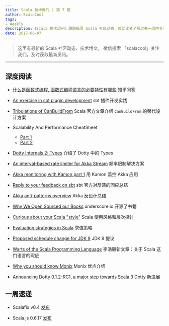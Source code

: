 ```yaml
---
title: Scala 技术周刊 | 第 7 期
author: ScalaCool
tags:
- Weekly
description: 《Scala 技术周刊》跟踪每周 Scala 社区动态，帮助读者了解过去一周内关于 Scala 发生的事情。
date: 2017-06-07
---
```


> 这里有最新的 Scala 社区动态、技术博文。
微信搜索 「scalacool」关注我们，及时获取最新资讯。

***

## 深度阅读

- [什么是函数式编程, 函数式编程语言的必要特性有哪些](https://www.zhihu.com/question/55350871)
  知乎问答

- [An exercise in sbt plugin development](https://engineering.tapad.com/an-exercise-in-complex-sbt-plugin-development-6b6f0238954d)
  sbt 插件开发实践

- [Tribulations of CanBuildFrom](http://www.scala-lang.org/blog/2017/05/30/tribulations-canbuildfrom.html)
  Scala 官方文章介绍 `CanBuildFrom` 的替代设计方案 

- Scalability And Performance CheatSheet
  - [Part 1](https://medium.com/@Tom1212121/scalability-and-performance-cheatsheet-c85ea896f66c)
  - [Part 2](https://medium.com/@Tom1212121/scalability-and-performance-split-your-data-4d001533ac6)

- [Dotty Internals 2: Types](https://twitter.com/darkdimius/status/867348626670055424)
  介绍了 Dotty 中的 Types

- [An interval-based rate limiter for Akka Stream](https://softwaremill.com/interval-based-rate-limiter/)
  频率限制解决方案

- [Akka monitoring with Kamon part 1](https://softwaremill.com/akka-monitoring-with-kamon-part-1/)
  用 Kamon 监控 Akka 应用


- [Reply to your feedback on sbt](https://contributors.scala-lang.org/t/reply-to-your-feedback-on-sbt/892)
  sbt 官方对反馈的回应总结

- [Akka anti-patterns overview](https://manuel.bernhardt.io/2017/05/29/akka-anti-patterns-overview/)
  Akka 反设计总结

- [Why We Open Sourced our Books](http://underscore.io/blog/posts/2017/05/29/why-we-open-sourced-our-books.html)
  underscore.io 开源了书籍

- [Curious about your Scala "style"](https://www.reddit.com/r/scala/comments/6eknxg/curious_about_your_scala_style/)
  Scala 使用风格和层次探讨

- [Evaluation strategies in Scala](http://www.cakesolutions.net/teamblogs/evaluation-strategies-in-scala)
  求值策略

- [Proposed schedule change for JDK 9](http://mail.openjdk.java.net/pipermail/jdk9-dev/2017-May/005864.html)
  JDK 9 提议

- [Warts of the Scala Programming Language](http://www.lihaoyi.com/post/WartsoftheScalaProgrammingLanguage.html)
  李浩毅新文章：关于 Scala 这门语言的瑕疵

- [Why you should know Monix](https://blog.scalac.io/2017/06/01/why-should-you-care-about-monix.html)
  Monix 优点介绍

- [Announcing Dotty 0.1.2-RC1, a major step towards Scala 3](http://www.scala-lang.org/blog/2017/05/31/first-dotty-milestone-release.html)
  Dotty 新进展
  

## 一周速递

- Scalafix v0.4 [发布](https://scalacenter.github.io/scalafix/#0.4.0)

- Scala.js 0.6.17 [发布](https://www.scala-js.org/news/2017/06/04/announcing-scalajs-0.6.17/)

